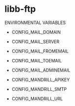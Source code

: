 libb-ftp
========

ENVIRONMENTAL VARIABLES

- CONFIG_MAIL_DOMAIN
- CONFIG_MAIL_SERVER
- CONFIG_MAIL_FROMEMAIL
- CONFIG_MAIL_TOEMAIL
- CONFIG_MAIL_ADMINEMAIL

- CONFIG_MANDRILL_APIKEY
- CONFIG_MANDRILL_SMTP
- CONFIG_MANDRILL_URL
